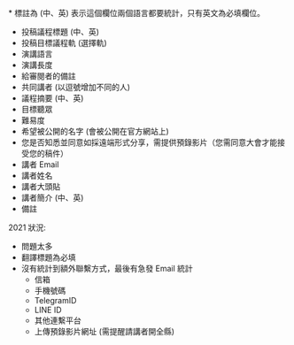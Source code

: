 \* 標註為 (中、英) 表示這個欄位兩個語言都要統計，只有英文為必填欄位。



- 投稿議程標題 (中、英)
- 投稿目標議程軌 (選擇軌)
- 演講語言
- 演講長度
- 給審閱者的備註
- 共同講者 (以逗號增加不同的人)
- 議程摘要 (中、英)
- 目標聽眾
- 難易度
- 希望被公開的名字 (會被公開在官方網站上)
- 您是否知悉並同意如採遠端形式分享，需提供預錄影片（您需同意大會才能接受您的稿件）
- 講者 Email
- 講者姓名
- 講者大頭貼
- 講者簡介 (中、英)
- 備註



2021 狀況:

- 問題太多
- 翻譯標題為必填
- 沒有統計到額外聯繫方式，最後有急發 Email 統計
  - 信箱
  - 手機號碼
  - TelegramID
  - LINE ID
  - 其他連繫平台
  - 上傳預錄影片網址 (需提醒請講者開全縣)